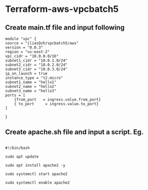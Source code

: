 # Terraform-aws-vpcbatch5

## Create main.tf file and input following
```hcl
module "vpc" {
source = "iliasDzh/vpcbatch5/aws"
version = "0.0.3"
region = "us-east-2"
vpc_cidr = "10.0.0.0/16"
subnet1_cidr = "10.0.1.0/24"
subnet2_cidr = "10.0.2.0/24"
subnet3_cidr = "10.0.3.0/24"
ip_on_launch = true
instance_type = "t2.micro"
subnet1_name = "hello1"
subnet2_name = "hello2"
subnet3_name = "hello3"
ports = [
    {from_port   = ingress.value.from_port}
    { to_port     = ingress.value.to_port}
]

}
```
## Create apache.sh file and input a script. Eg.
```hcl

#!/bin/bash

sudo apt update 

sudo apt install apache2 -y

sudo systemctl start apache2 

sudo systemctl enable apache2 
```